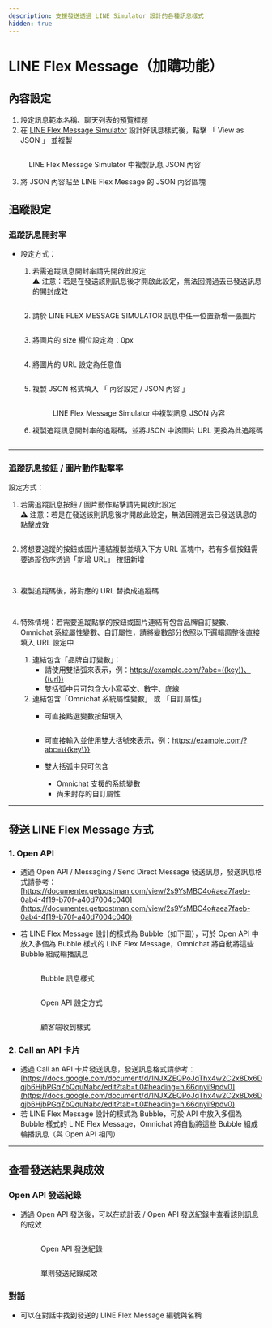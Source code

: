 ```yaml
---
description: 支援發送透過 LINE Simulator 設計的各種訊息樣式
hidden: true
---
```


# LINE Flex Message（加購功能）

## **內容設定**

1. 設定訊息範本名稱、聊天列表的預覽標題
2. 在 [LINE Flex Message Simulator](https://developers.line.biz/flex-simulator) 設計好訊息樣式後，點擊 「 View as JSON 」 並複製

<figure><img src="../../.gitbook/assets/image (50).png" alt=""><figcaption><p>LINE Flex Message Simulator 中複製訊息 JSON 內容</p></figcaption></figure>

3. 將 JSON 內容貼至 LINE Flex Message 的 JSON 內容區塊

## 追蹤設定

### 追蹤訊息開封率

* 設定方式：
  1.  若需追蹤訊息開封率請先開啟此設定\
      ⚠️ 注意：若是在發送該則訊息後才開啟此設定，無法回溯過去已發送訊息的開封成效

      <figure><img src="../../.gitbook/assets/image (10).png" alt=""><figcaption></figcaption></figure>
  2.  請於 LINE FLEX MESSAGE SIMULATOR 訊息中任一位置新增一張圖片

      <figure><img src="../../.gitbook/assets/image (477).png" alt=""><figcaption></figcaption></figure>
  3.  將圖片的 size 欄位設定為：0px&#x20;

      <figure><img src="../../.gitbook/assets/image (478).png" alt=""><figcaption></figcaption></figure>
  4.  將圖片的 URL 設定為任意值&#x20;

      <figure><img src="../../.gitbook/assets/image.png" alt=""><figcaption></figcaption></figure>
  5.  複製 JSON 格式填入 「 內容設定 / JSON 內容 」&#x20;

      <figure><img src="../../.gitbook/assets/image (50).png" alt=""><figcaption><p>LINE Flex Message Simulator 中複製訊息 JSON 內容</p></figcaption></figure>
  6.  複製追蹤訊息開封率的追蹤碼，並將JSON 中該圖片 URL 更換為此追蹤碼

      <figure><img src="../../.gitbook/assets/image (1).png" alt=""><figcaption></figcaption></figure>

***

### 追蹤訊息按鈕 / 圖片動作點擊率

設定方式：

1.  若需追蹤訊息按鈕 / 圖片動作點擊請先開啟此設定\
    ⚠️ 注意：若是在發送該則訊息後才開啟此設定，無法回溯過去已發送訊息的點擊成效

    <figure><img src="../../.gitbook/assets/image (11).png" alt=""><figcaption></figcaption></figure>
2.  將想要追蹤的按鈕或圖片連結複製並填入下方 URL 區塊中，若有多個按鈕需要追蹤依序透過「新增 URL」 按鈕新增

    <figure><img src="../../.gitbook/assets/image (2).png" alt=""><figcaption></figcaption></figure>

    <figure><img src="../../.gitbook/assets/image (5).png" alt=""><figcaption></figcaption></figure>
3.  複製追蹤碼後，將對應的 URL 替換成追蹤碼

    <figure><img src="../../.gitbook/assets/image (3).png" alt=""><figcaption></figcaption></figure>

    <figure><img src="../../.gitbook/assets/image (4).png" alt=""><figcaption></figcaption></figure>


4. 特殊情境：若需要追蹤點擊的按鈕或圖片連結有包含品牌自訂變數、Omnichat 系統屬性變數、自訂屬性，請將變數部分依照以下邏輯調整後直接填入 URL 設定中
   1. 連結包含「品牌自訂變數」：
      * 請使用雙括弧來表示，例：https://example.com/?abc=((key))、((url))
      * 雙括弧中只可包含大小寫英文、數字、底線
   2. 連結包含「Omnichat 系統屬性變數」 或 「自訂屬性」
      *   可直接點選變數按鈕填入

          <figure><img src="../../.gitbook/assets/image (6).png" alt=""><figcaption></figcaption></figure>
      * 可直接輸入並使用雙大括號來表示，例：https://example.com/?abc=\{{key\}}
      * 雙大括弧中只可包含&#x20;
        * Omnichat 支援的系統變數
        * 尚未封存的自訂屬性

***

## 發送 LINE Flex Message 方式

### 1. Open API&#x20;

* 透過 Open API / Messaging / Send Direct Message 發送訊息，發送訊息格式請參考：[https://documenter.getpostman.com/view/2s9YsMBC4o#aea7faeb-0ab4-4f19-b70f-a40d7004c040](https://documenter.getpostman.com/view/2s9YsMBC4o#aea7faeb-0ab4-4f19-b70f-a40d7004c040)
*   若 LINE Flex Message 設計的樣式為 Bubble（如下圖），可於 Open API 中放入多個為 Bubble 樣式的 LINE Flex Message，Omnichat 將自動將這些 Bubble 組成輪播訊息

    <figure><img src="../../.gitbook/assets/image (12).png" alt=""><figcaption><p>Bubble 訊息樣式</p></figcaption></figure>

    <figure><img src="../../.gitbook/assets/image (14).png" alt=""><figcaption><p>Open API 設定方式</p></figcaption></figure>

    <figure><img src="../../.gitbook/assets/image (13).png" alt=""><figcaption><p>顧客端收到樣式</p></figcaption></figure>

### 2. Call an API 卡片

* 透過 Call an API 卡片發送訊息，發送訊息格式請參考：[https://docs.google.com/document/d/1NJXZEQPoJqThx4w2C2x8Dx6Dqjb6HjbPGqZbQquNabc/edit?tab=t.0#heading=h.66qnyil9pdv0](https://docs.google.com/document/d/1NJXZEQPoJqThx4w2C2x8Dx6Dqjb6HjbPGqZbQquNabc/edit?tab=t.0#heading=h.66qnyil9pdv0)
* 若 LINE Flex Message 設計的樣式為 Bubble，可於 API 中放入多個為 Bubble 樣式的 LINE Flex Message，Omnichat 將自動將這些 Bubble 組成輪播訊息（與 Open API 相同）

***

## 查看發送結果與成效

### Open API 發送紀錄

*   透過 Open API 發送後，可以在統計表 / Open API 發送紀錄中查看該則訊息的成效

    <figure><img src="../../.gitbook/assets/image (476).png" alt=""><figcaption><p>Open API 發送紀錄</p></figcaption></figure>



    <figure><img src="../../.gitbook/assets/image (7).png" alt=""><figcaption><p>單則發送紀錄成效</p></figcaption></figure>

### 對話

*   可以在對話中找到發送的 LINE Flex Message 編號與名稱

    <figure><img src="../../.gitbook/assets/image (9).png" alt=""><figcaption></figcaption></figure>

